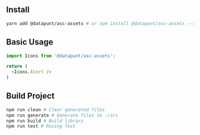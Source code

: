 
## Install

```bash
yarn add @datapunt/asc-assets # or npm install @datapunt/asc-assets --save
```

## Basic Usage

```ts
import Icons from '@datapunt/asc-assets';

return (
  <Icons.Alert />
)
```
## Build Project
```bash
npm run clean # Clear generated files
npm run generate # Generate files to ./src
npm run build # Build library
npm run test # Runing Test
```
